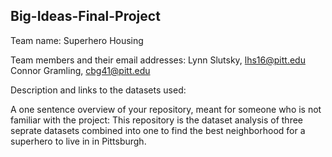 ## Big-Ideas-Final-Project

Team name: Superhero Housing

Team members and their email addresses:
Lynn Slutsky, lhs16@pitt.edu
Connor Gramling, cbg41@pitt.edu

Description and links to the datasets used:

A one sentence overview of your repository, meant for someone who is not familiar with the project:
This repository is the dataset analysis of three seprate datasets combined into one to find the best neighborhood for a superhero to live in in Pittsburgh.

